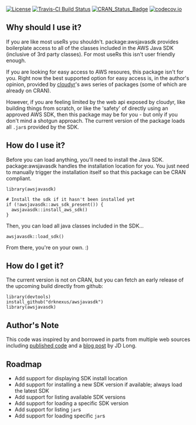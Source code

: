 [![License](http://img.shields.io/badge/license-GPL%20%28%3E=%202%29-brightgreen.svg?style=flat)](http://www.gnu.org/licenses/gpl-2.0.html)
[![Travis-CI Build Status](https://travis-ci.org/drknexus/awsjavasdk.svg?branch=master)](https://travis-ci.org/drknexus/awsjavasdk)
[![CRAN_Status_Badge](http://www.r-pkg.org/badges/version/awsjavasdk)](https://cran.r-project.org/package=awsjavasdk)
[![codecov.io](https://codecov.io/github/drknexus/awsjavasdk/coverage.svg?branch=master)](https://codecov.io/github/drknexus/awsjavasdk?branch=master)

Why should I use it?
--------------------

If you are like most useRs you shouldn't. package:awsjavasdk provides boilerplate access to all of the classes included in the AWS Java SDK (inclusive of 3rd party classes). For most useRs this isn't user friendly enough.

If you are looking for easy access to AWS resoures, this package isn't for you. Right now the best supported option for easy access is, in the author's opinion, provided by [cloudyr](https://cloudyr.github.io/packages/index.html)'s aws series of packages (some of which are already on CRAN).

However, if you are feeling limited by the web api exposed by cloudyr, like building things from scratch, or like the 'safety' of directly using an approved AWS SDK, then this package may be for you - but only if you don't mind a shotgun approach. The current version of the package loads all `.jar`s provided by the SDK.

How do I use it?
----------------

Before you can load anything, you'll need to install the Java SDK. package:awsjavasdk handles the installation location for you. You just need to manually trigger the installation itself so that this package can be CRAN compliant.

    library(awsjavasdk)

    # Install the sdk if it hasn't been installed yet
    if (!awsjavasdk::aws_sdk_present()) {
      awsjavasdk::install_aws_sdk()
    }

Then, you can load all java classes included in the SDK...

    awsjavasdk::load_sdk()

From there, you're on your own. :)

How do I get it?
----------------

The current version is not on CRAN, but you can fetch an early release of the upcoming build directly from github:

    library(devtools)
    install_github("drknexus/awsjavasdk")
    library(awsjavasdk)

Author's Note
-------------

This code was inspired by and borrowed in parts from multiple web sources including [published code](https://code.google.com/archive/p/segue/) and a [blog post](http://www.cerebralmastication.com/2010/11/controlling-amazon-web-services-using-rjava-and-the-aws-java-sdk/) by JD Long.

Roadmap
-------

-   Add support for displaying SDK install location
-   Add support for installing a new SDK version if available; always load the latest SDK
-   Add support for listing available SDK versions
-   Add support for loading a specific SDK version
-   Add support for listing `jar`s
-   Add support for loading specific `jar`s
